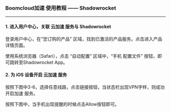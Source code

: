 ### Boomcloud加速 使用教程 —— Shadowrocket
- - - - -
#### 1. 进入用户中心，关联 云加速 服务与 Shadowrocket
登录用户中心，在"您订购的产品" 区域，找到已激活的产品服务。点击进入产品详情页面。

使用系统浏览器（Safari），点击 “自动配置” 区域中，“手机 配置文件” 按钮，即可跳转至Shadowrocket App。

#### 2. 为 iOS 设备开启 云加速 服务
按照下图中3-6，选择任意线路，点击链接按钮，当状态栏出现VPN字样，则成功开启加速 服务。

按照下图中，当手机出现提醒的时候点击Allow按钮即可。




